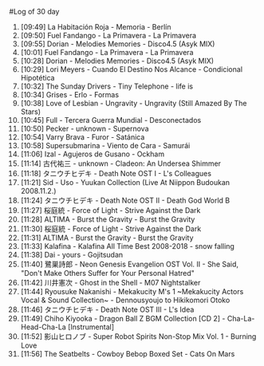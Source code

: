 #Log of 30 day

1. [09:49] La Habitación Roja - Memoria - Berlín
1. [09:50] Fuel Fandango - La Primavera - La Primavera
1. [09:55] Dorian - Melodies Memories - Disco4.5 (Asyk MIX)
1. [10:01] Fuel Fandango - La Primavera - La Primavera
1. [10:28] Dorian - Melodies Memories - Disco4.5 (Asyk MIX)
1. [10:29] Lori Meyers - Cuando El Destino Nos Alcance - Condicional Hipotética
1. [10:32] The Sunday Drivers - Tiny Telephone - life is
1. [10:34] Grises - Erlo - Formas
1. [10:38] Love of Lesbian - Ungravity - Ungravity (Still Amazed By The Stars)
1. [10:45] Full - Tercera Guerra Mundial - Desconectados
1. [10:50] Pecker - unknown - Supernova
1. [10:54] Varry Brava - Furor - Satánica
1. [10:58] Supersubmarina - Viento de Cara - Samurái
1. [11:06] Izal - Agujeros de Gusano - Ockham
1. [11:14] 古代祐三 - unknown - Cladeon: An Undersea Shimmer
1. [11:18] タニウチヒデキ - Death Note OST I - L's Colleagues
1. [11:21] Sid - Uso - Yuukan Collection (Live At Niippon Budoukan 2008.11.2.)
1. [11:24] タニウチヒデキ - Death Note OST II - Death God World B
1. [11:27] 桜庭統 - Force of Light - Strive Against the Dark
1. [11:28] ALTIMA - Burst the Gravity - Burst the Gravity
1. [11:30] 桜庭統 - Force of Light - Strive Against the Dark
1. [11:31] ALTIMA - Burst the Gravity - Burst the Gravity
1. [11:33] Kalafina - Kalafina All Time Best 2008-2018 - snow falling
1. [11:38] Dai - yours - Gojitsudan
1. [11:40] 鷺巣詩郎 - Neon Genesis Evangelion OST Vol. II - She Said, "Don't Make Others Suffer for Your Personal Hatred"
1. [11:42] 川井憲次 - Ghost in the Shell - M07 Nightstalker
1. [11:44] Ryousuke Nakanishi - Mekakucity M's 1 ~Mekakucity Actors Vocal & Sound Collection~ - Dennousyoujo to Hikikomori Otoko
1. [11:46] タニウチヒデキ - Death Note OST III - L's Idea
1. [11:49] Chiho Kiyooka - Dragon Ball Z BGM Collection [CD 2] - Cha-La-Head-Cha-La [Instrumental]
1. [11:52] 影山ヒロノブ - Super Robot Spirits Non-Stop Mix Vol. 1 - Burning Love
1. [11:56] The Seatbelts - Cowboy Bebop Boxed Set - Cats On Mars
